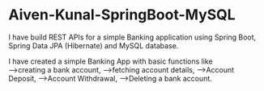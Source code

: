 # Aiven-Kunal-SpringBoot-MySQL

I have build REST APIs for a simple Banking application using Spring Boot, Spring Data JPA (Hibernate) and MySQL database.

I have created a simple Banking App with basic functions like  
-->creating a bank account, 
-->fetching account details, 
-->Account Deposit,
-->Account Withdrawal,
-->Deleting a bank account.  
